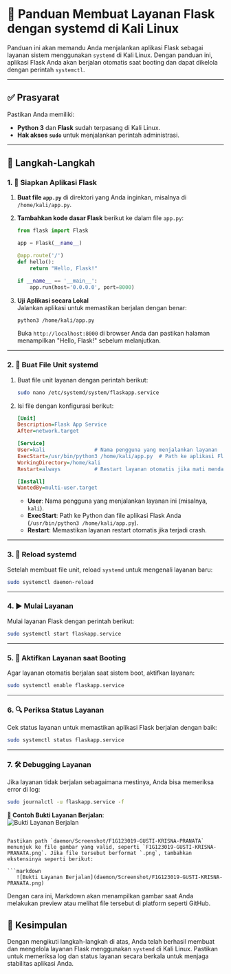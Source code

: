 # 🐍 Panduan Membuat Layanan Flask dengan systemd di Kali Linux

Panduan ini akan memandu Anda menjalankan aplikasi Flask sebagai layanan sistem menggunakan `systemd` di Kali Linux. Dengan panduan ini, aplikasi Flask Anda akan berjalan otomatis saat booting dan dapat dikelola dengan perintah `systemctl`.

---

## ✅ Prasyarat
Pastikan Anda memiliki:
- **Python 3** dan **Flask** sudah terpasang di Kali Linux.
- **Hak akses `sudo`** untuk menjalankan perintah administrasi.

---

## 🚀 Langkah-Langkah

### 1. 📝 Siapkan Aplikasi Flask
1. **Buat file `app.py`** di direktori yang Anda inginkan, misalnya di `/home/kali/app.py`.
2. **Tambahkan kode dasar Flask** berikut ke dalam file `app.py`:

    ```python
    from flask import Flask

    app = Flask(__name__)

    @app.route('/')
    def hello():
        return "Hello, Flask!"

    if __name__ == '__main__':
        app.run(host='0.0.0.0', port=8000)
    ```

3. **Uji Aplikasi secara Lokal**  
   Jalankan aplikasi untuk memastikan berjalan dengan benar:

    ```bash
    python3 /home/kali/app.py
    ```

   Buka `http://localhost:8000` di browser Anda dan pastikan halaman menampilkan "Hello, Flask!" sebelum melanjutkan.

---

### 2. 📄 Buat File Unit systemd
1. Buat file unit layanan dengan perintah berikut:

    ```bash
    sudo nano /etc/systemd/system/flaskapp.service
    ```

2. Isi file dengan konfigurasi berikut:

    ```ini
    [Unit]
    Description=Flask App Service
    After=network.target

    [Service]
    User=kali                # Nama pengguna yang menjalankan layanan
    ExecStart=/usr/bin/python3 /home/kali/app.py  # Path ke aplikasi Flask
    WorkingDirectory=/home/kali
    Restart=always           # Restart layanan otomatis jika mati mendadak

    [Install]
    WantedBy=multi-user.target
    ```

   - **User**: Nama pengguna yang menjalankan layanan ini (misalnya, `kali`).
   - **ExecStart**: Path ke Python dan file aplikasi Flask Anda (`/usr/bin/python3 /home/kali/app.py`).
   - **Restart**: Memastikan layanan restart otomatis jika terjadi crash.

---

### 3. 🔄 Reload systemd
Setelah membuat file unit, reload `systemd` untuk mengenali layanan baru:

   ```bash
   sudo systemctl daemon-reload
   ```

---

### 4. ▶️ Mulai Layanan
Mulai layanan Flask dengan perintah berikut:

   ```bash
   sudo systemctl start flaskapp.service
   ```

---

### 5. 🌟 Aktifkan Layanan saat Booting
Agar layanan otomatis berjalan saat sistem boot, aktifkan layanan:

   ```bash
   sudo systemctl enable flaskapp.service
   ```

---

### 6. 🔍 Periksa Status Layanan
Cek status layanan untuk memastikan aplikasi Flask berjalan dengan baik:

   ```bash
   sudo systemctl status flaskapp.service
   ```

---

### 7. 🛠️ Debugging Layanan
Jika layanan tidak berjalan sebagaimana mestinya, Anda bisa memeriksa error di log:

   ```bash
   sudo journalctl -u flaskapp.service -f
   ```

   **📸 Contoh Bukti Layanan Berjalan**:  
   ![Bukti Layanan Berjalan](daemon/Screenshot/F1G123019-GUSTI-KRISNA-PRANATA)
```

Pastikan path `daemon/Screenshot/F1G123019-GUSTI-KRISNA-PRANATA` menunjuk ke file gambar yang valid, seperti `F1G123019-GUSTI-KRISNA-PRANATA.png`. Jika file tersebut berformat `.png`, tambahkan ekstensinya seperti berikut:

```markdown
   ![Bukti Layanan Berjalan](daemon/Screenshot/F1G123019-GUSTI-KRISNA-PRANATA.png)
```

Dengan cara ini, Markdown akan menampilkan gambar saat Anda melakukan preview atau melihat file tersebut di platform seperti GitHub.
## 🎉 Kesimpulan
Dengan mengikuti langkah-langkah di atas, Anda telah berhasil membuat dan mengelola layanan Flask menggunakan `systemd` di Kali Linux. Pastikan untuk memeriksa log dan status layanan secara berkala untuk menjaga stabilitas aplikasi Anda.
```

